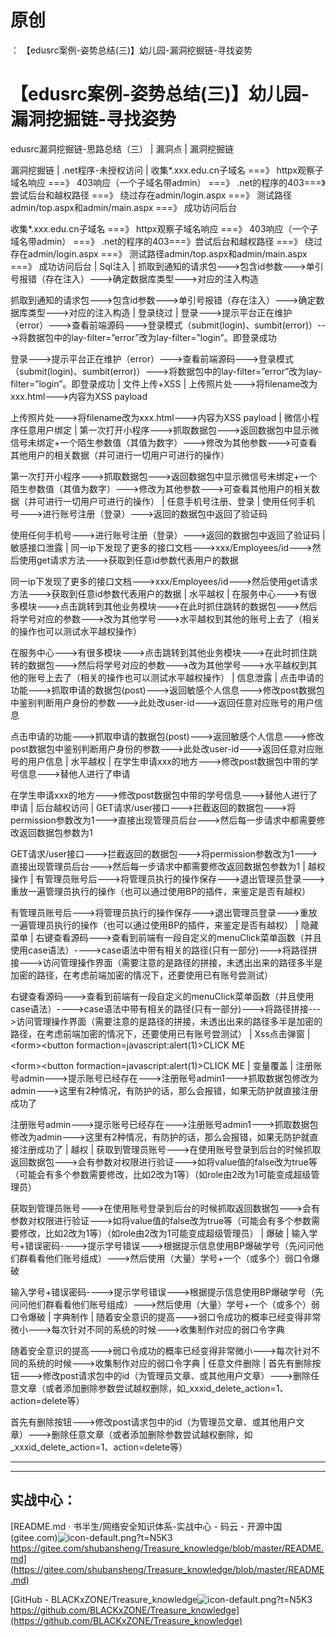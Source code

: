 # 原创
：  【edusrc案例-姿势总结(三)】幼儿园-漏洞挖掘链-寻找姿势

# 【edusrc案例-姿势总结(三)】幼儿园-漏洞挖掘链-寻找姿势

edusrc漏洞挖掘链-思路总结（三）
| 漏洞点 | 漏洞挖掘链 

漏洞挖掘链
| .net程序-未授权访问 | 收集*.xxx.edu.cn子域名 ===》 httpx观察子域名响应 ===》 403响应（一个子域名带admin） ===》 .net的程序的403===》尝试后台和越权路径 ===》 绕过存在admin/login.aspx ===》 测试路径admin/top.aspx和admin/main.aspx ===》 成功访问后台 

收集*.xxx.edu.cn子域名 ===》 httpx观察子域名响应 ===》 403响应（一个子域名带admin） ===》 .net的程序的403===》尝试后台和越权路径 ===》 绕过存在admin/login.aspx ===》 测试路径admin/top.aspx和admin/main.aspx ===》 成功访问后台
| Sql注入 | 抓取到通知的请求包---&gt;包含id参数---&gt;单引号报错（存在注入）---&gt;确定数据库类型---&gt;对应的注入构造 

抓取到通知的请求包---&gt;包含id参数---&gt;单引号报错（存在注入）---&gt;确定数据库类型---&gt;对应的注入构造
| 登录绕过 | 登录---&gt;提示平台正在维护（error）---&gt;查看前端源码---&gt;登录模式（submit(login)、sumbit(error)）---&gt;将数据包中的lay-filter=”error”改为lay-filter=”login”。即登录成功 

登录---&gt;提示平台正在维护（error）---&gt;查看前端源码---&gt;登录模式（submit(login)、sumbit(error)）---&gt;将数据包中的lay-filter=”error”改为lay-filter=”login”。即登录成功
| 文件上传+XSS | 上传照片处---&gt;将filename改为xxx.html---&gt;内容为XSS payload 

上传照片处---&gt;将filename改为xxx.html---&gt;内容为XSS payload
| 微信小程序任意用户绑定 | 第一次打开小程序---&gt;抓取数据包---&gt;返回数据包中显示微信号未绑定+一个陌生参数值（其值为数字）---&gt;修改为其他参数---&gt;可查看其他用户的相关数据（并可进行一切用户可进行的操作） 

第一次打开小程序---&gt;抓取数据包---&gt;返回数据包中显示微信号未绑定+一个陌生参数值（其值为数字）---&gt;修改为其他参数---&gt;可查看其他用户的相关数据（并可进行一切用户可进行的操作）
| 任意手机号注册、登录 | 使用任何手机号---&gt;进行账号注册（登录）---&gt;返回的数据包中返回了验证码 

使用任何手机号---&gt;进行账号注册（登录）---&gt;返回的数据包中返回了验证码
| 敏感接口泄露 | 同一ip下发现了更多的接口文档---&gt;xxx/Employees/id---&gt;然后使用get请求方法---&gt;获取到任意id参数代表用户的数据 

同一ip下发现了更多的接口文档---&gt;xxx/Employees/id---&gt;然后使用get请求方法---&gt;获取到任意id参数代表用户的数据
| 水平越权 | 在服务中心---&gt;有很多模块---&gt;点击跳转到其他业务模块---&gt;在此时抓住跳转的数据包---&gt;然后将学号对应的参数---&gt;改为其他学号---&gt;水平越权到其他的账号上去了（相关的操作也可以测试水平越权操作） 

在服务中心---&gt;有很多模块---&gt;点击跳转到其他业务模块---&gt;在此时抓住跳转的数据包---&gt;然后将学号对应的参数---&gt;改为其他学号---&gt;水平越权到其他的账号上去了（相关的操作也可以测试水平越权操作）
| 信息泄露 | 点击申请的功能---&gt;抓取申请的数据包(post)---&gt;返回敏感个人信息---&gt;修改post数据包中鉴别判断用户身份的参数---&gt;此处改user-id---&gt;返回任意对应账号的用户信息 

点击申请的功能---&gt;抓取申请的数据包(post)---&gt;返回敏感个人信息---&gt;修改post数据包中鉴别判断用户身份的参数---&gt;此处改user-id---&gt;返回任意对应账号的用户信息
| 水平越权 | 在学生申请xxx的地方---&gt;修改post数据包中带的学号信息---&gt;替他人进行了申请 

在学生申请xxx的地方---&gt;修改post数据包中带的学号信息---&gt;替他人进行了申请
| 后台越权访问 | GET请求/user接口---&gt;拦截返回的数据包---&gt;将permission参数改为1---&gt;直接出现管理员后台---&gt;然后每一步请求中都需要修改返回数据包参数为1 

GET请求/user接口---&gt;拦截返回的数据包---&gt;将permission参数改为1---&gt;直接出现管理员后台---&gt;然后每一步请求中都需要修改返回数据包参数为1
| 越权操作 | 有管理员账号后---&gt;将管理员执行的操作保存---&gt;退出管理员登录---&gt;重放一遍管理员执行的操作（也可以通过使用BP的插件，来鉴定是否有越权） 

有管理员账号后---&gt;将管理员执行的操作保存---&gt;退出管理员登录---&gt;重放一遍管理员执行的操作（也可以通过使用BP的插件，来鉴定是否有越权）
| 隐藏菜单 | 右键查看源码---&gt;查看到前端有一段自定义的menuClick菜单函数（并且使用case语法）----&gt;case语法中带有相关的路径(只有一部分)---&gt;将路径拼接---&gt;访问管理操作界面（需要注意的是路径的拼接，未透出出来的路径多半是加密的路径，在考虑前端加密的情况下，还要使用已有账号尝测试） 

右键查看源码---&gt;查看到前端有一段自定义的menuClick菜单函数（并且使用case语法）----&gt;case语法中带有相关的路径(只有一部分)---&gt;将路径拼接---&gt;访问管理操作界面（需要注意的是路径的拼接，未透出出来的路径多半是加密的路径，在考虑前端加密的情况下，还要使用已有账号尝测试）
| Xss点击弹窗 | &lt;form&gt;&lt;button formaction=javascript:alert(1)&gt;CLICK ME 

&lt;form&gt;&lt;button formaction=javascript:alert(1)&gt;CLICK ME
| 变量覆盖 | 注册账号admin---&gt;提示账号已经存在---&gt;注册账号admin1---&gt;抓取数据包修改为admin---&gt;这里有2种情况，有防护的话，那么会报错，如果无防护就直接注册成功了 

注册账号admin---&gt;提示账号已经存在---&gt;注册账号admin1---&gt;抓取数据包修改为admin---&gt;这里有2种情况，有防护的话，那么会报错，如果无防护就直接注册成功了
| 越权 | 获取到管理员账号---&gt;在使用账号登录到后台的时候抓取返回数据包---&gt;会有参数对权限进行验证---&gt;如将value值的false改为true等（可能会有多个参数需要修改，比如2改为1等）（如role由2改为1可能变成超级管理员） 

获取到管理员账号---&gt;在使用账号登录到后台的时候抓取返回数据包---&gt;会有参数对权限进行验证---&gt;如将value值的false改为true等（可能会有多个参数需要修改，比如2改为1等）（如role由2改为1可能变成超级管理员）
| 爆破 | 输入学号+错误密码----&gt;提示学号错误---&gt;根据提示信息使用BP爆破学号（先问问他们群看看他们账号组成）---&gt;然后使用（大量）学号+一个（或多个）弱口令爆破 

输入学号+错误密码----&gt;提示学号错误---&gt;根据提示信息使用BP爆破学号（先问问他们群看看他们账号组成）---&gt;然后使用（大量）学号+一个（或多个）弱口令爆破
| 字典制作 | 随着安全意识的提高---&gt;弱口令成功的概率已经变得非常微小---&gt;每次针对不同的系统的时候---&gt;收集制作对应的弱口令字典 

随着安全意识的提高---&gt;弱口令成功的概率已经变得非常微小---&gt;每次针对不同的系统的时候---&gt;收集制作对应的弱口令字典
| 任意文件删除 | 首先有删除按钮---&gt;修改post请求包中的id（为管理员文章、或其他用户文章）---&gt;删除任意文章（或者添加删除参数尝试越权删除，如_xxxid_delete_action=1、action=delete等） 

首先有删除按钮---&gt;修改post请求包中的id（为管理员文章、或其他用户文章）---&gt;删除任意文章（或者添加删除参数尝试越权删除，如_xxxid_delete_action=1、action=delete等）

---


---


## 实战中心：

[README.md · 书半生/网络安全知识体系-实战中心 - 码云 - 开源中国 (gitee.com)<img alt="icon-default.png?t=N5K3" src="https://csdnimg.cn/release/blog_editor_html/release2.3.2/ckeditor/plugins/CsdnLink/icons/icon-default.png?t=N5K3"/>https://gitee.com/shubansheng/Treasure_knowledge/blob/master/README.md](https://gitee.com/shubansheng/Treasure_knowledge/blob/master/README.md)

[GitHub - BLACKxZONE/Treasure_knowledge<img alt="icon-default.png?t=N5K3" src="https://csdnimg.cn/release/blog_editor_html/release2.3.2/ckeditor/plugins/CsdnLink/icons/icon-default.png?t=N5K3"/>https://github.com/BLACKxZONE/Treasure_knowledge](https://github.com/BLACKxZONE/Treasure_knowledge)

